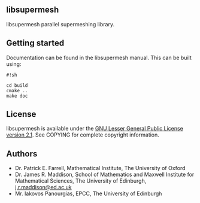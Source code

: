 ## libsupermesh ##

libsupermesh parallel supermeshing library.

## Getting started ##

Documentation can be found in the libsupermesh manual. This can be built using:

```
#!sh

cd build
cmake ..
make doc
```

## License ##

libsupermesh is available under the [GNU Lesser General Public License version 2.1](http://www.gnu.org/licenses/old-licenses/lgpl-2.1.en.html). See COPYING for complete copyright information.

## Authors ##

* Dr. Patrick E. Farrell, Mathematical Institute, The University of Oxford
* Dr. James R. Maddison, School of Mathematics and Maxwell Institute for Mathematical Sciences, The University of Edinburgh, [j.r.maddison@ed.ac.uk](mailto:j.r.maddison@ed.ac.uk)
* Mr. Iakovos Panourgias, EPCC, The University of Edinburgh